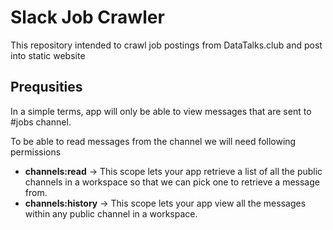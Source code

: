 # Slack Job Crawler

This repository intended to crawl job postings from DataTalks.club and post into static website

## Prequsities

In a simple terms, app will only be able to view messages that are sent to #jobs channel. 

To be able to read messages from the channel we will need following permissions
* **channels:read** -> This scope lets your app retrieve a list of all the public channels in a workspace so that we can pick one to retrieve a message from.
* **channels:history** -> This scope lets your app view all the messages within any public channel in a workspace.

